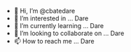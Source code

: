 - 👋 Hi, I’m @cbatedare
- 👀 I’m interested in ... Dare
- 🌱 I’m currently learning ... Dare
- 💞️ I’m looking to collaborate on ... Dare
- 📫 How to reach me ... Dare

<!---
cbatedare/cbatedare is a ✨ special ✨ repository because its `README.md` (this file) appears on your GitHub profile.
You can click the Preview link to take a look at your changes.
--->

